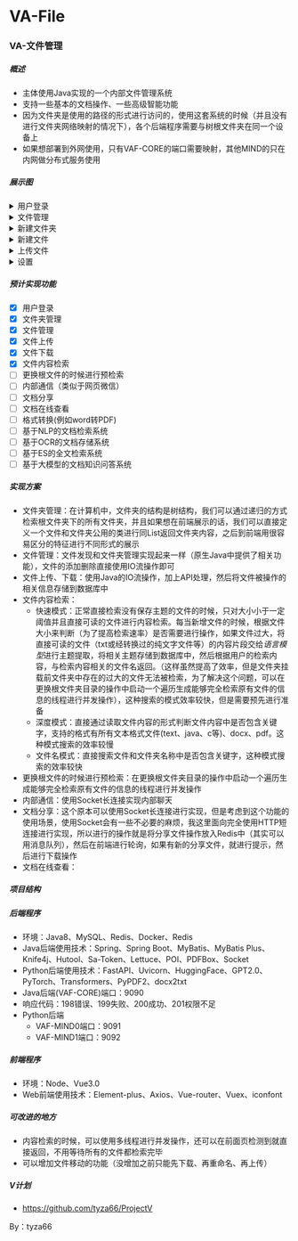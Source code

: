 # VA-File
### VA-文件管理

##### 概述
- 主体使用Java实现的一个内部文件管理系统
- 支持一些基本的文档操作、一些高级智能功能
- 因为文件夹是使用的路径的形式进行访问的，使用这套系统的时候（并且没有进行文件夹网络映射的情况下），各个后端程序需要与树根文件夹在同一个设备上
- 如果想部署到外网使用，只有VAF-CORE的端口需要映射，其他MIND的只在内网做分布式服务使用

##### 展示图
<details><summary>用户登录</summary>
<img src="./文档/图片/用户登录.png"/>
</details>
<details><summary>文件管理</summary>
<img src="./文档/图片/文件管理.png"/>
</details>
<details><summary>新建文件夹</summary>
<img src="./文档/图片/新建文件夹.png"/>
</details>
<details><summary>新建文件</summary>
<img src="./文档/图片/新建文件.png"/>
</details>
<details><summary>上传文件</summary>
<img src="./文档/图片/上传文件.png"/>
</details>
<details><summary>设置</summary>
<img src="./文档/图片/设置.jpeg"/>
</details>

##### 预计实现功能
- [X] 用户登录
- [X] 文件夹管理
- [X] 文件管理
- [X] 文件上传
- [X] 文件下载
- [X] 文件内容检索
- [ ] 更换根文件的时候进行预检索
- [ ] 内部通信（类似于网页微信）
- [ ] 文档分享
- [ ] 文档在线查看
- [ ] 格式转换(例如word转PDF)
- [ ] 基于NLP的文档检索系统
- [ ] 基于OCR的文档存储系统
- [ ] 基于ES的全文检索系统
- [ ] 基于大模型的文档知识问答系统

##### 实现方案
- 文件夹管理：在计算机中，文件夹的结构是树结构，我们可以通过递归的方式检索根文件夹下的所有文件夹，并且如果想在前端展示的话，我们可以直接定义一个文件和文件夹公用的类进行同List返回文件夹内容，之后到前端用很容易区分的特征进行不同形式的展示
- 文件管理：文件发现和文件夹管理实现起来一样（原生Java中提供了相关功能），文件的添加删除直接使用IO流操作即可
- 文件上传、下载：使用Java的IO流操作，加上API处理，然后将文件被操作的相关信息存储到数据库中
- 文件内容检索：
    - 快速模式：正常直接检索没有保存主题的文件的时候，只对大小小于一定阈值并且直接可读的文件进行内容检索。每当新增文件的时候，根据文件大小来判断（为了提高检索速率）是否需要进行操作，如果文件过大，将直接可读的文件（txt或经转换过的纯文字文件等）的内容片段交给*语言模型*进行主题提取，将相关主题存储到数据库中，然后根据用户的检索内容，与检索内容相关的文件名返回。（这样虽然提高了效率，但是文件夹挂载前文件夹中存在的过大的文件无法被检索，为了解决这个问题，可以在更换根文件夹目录的操作中启动一个遍历生成能够完全检索原有文件的信息的线程进行并发操作），这种搜索的模式效率较快，但是需要预先进行准备
    - 深度模式：直接通过读取文件内容的形式判断文件内容中是否包含关键字，支持的格式有所有文本格式文件(text、java、c等)、docx、pdf。这种模式搜索的效率较慢
    - 文件名模式：直接搜索文件和文件夹名称中是否包含关键字，这种模式搜索的效率较快
- 更换根文件的时候进行预检索：在更换根文件夹目录的操作中启动一个遍历生成能够完全检索原有文件的信息的线程进行并发操作
- 内部通信：使用Socket长连接实现内部聊天
- 文档分享：这个原本可以使用Socket长连接进行实现，但是考虑到这个功能的使用场景，使用Socket会有一些不必要的麻烦，我这里面向完全使用HTTP短连接进行实现，所以进行的操作就是将分享文件操作放入Redis中（其实可以用消息队列），然后在前端进行轮询，如果有新的分享文件，就进行提示，然后进行下载操作
- 文档在线查看：

##### 项目结构

##### 后端程序
- 环境：Java8、MySQL、Redis、Docker、Redis
- Java后端使用技术：Spring、Spring Boot、MyBatis、MyBatis Plus、Knife4j、Hutool、Sa-Token、Lettuce、POI、PDFBox、Socket
- Python后端使用技术：FastAPI、Uvicorn、HuggingFace、GPT2.0、PyTorch、Transformers、PyPDF2、docx2txt
- Java后端(VAF-CORE)端口：9090
- 响应代码：198错误、199失败、200成功、201权限不足
- Python后端
    - VAF-MIND0端口：9091
    - VAF-MIND1端口：9092

##### 前端程序
- 环境：Node、Vue3.0
- Web前端使用技术：Element-plus、Axios、Vue-router、Vuex、iconfont

##### 可改进的地方
- 内容检索的时候，可以使用多线程进行并发操作，还可以在前面页检测到就直接返回，不用等待所有的文件都检索完毕
- 可以增加文件移动的功能（没增加之前只能先下载、再重命名、再上传）

##### V计划
- https://github.com/tyza66/ProjectV

By：tyza66
